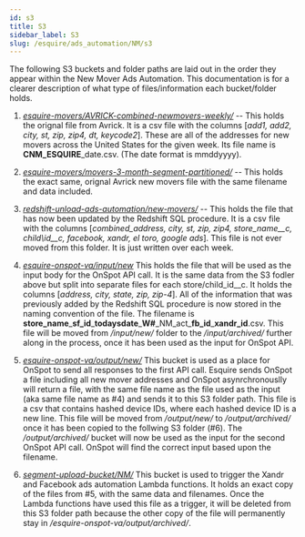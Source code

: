 ```yaml
---
id: s3
title: S3
sidebar_label: S3
slug: /esquire/ads_automation/NM/s3
---
```



The following S3 buckets and folder paths are laid out in the order they appear within the New Mover Ads Automation. This documentation is for a clearer description of what type of files/information each bucket/folder holds. 


1. [*esquire-movers/AVRICK-combined-newmovers-weekly/*](https://s3.console.aws.amazon.com/s3/buckets/esquire-movers?region=us-east-2&prefix=AVRICK-combined-newmovers-weekly/&showversions=false)   -- This holds the orignal file from Avrick. It is a csv file with the columns [*add1, add2, city, st, zip, zip4, dt, keycode2*]. These are all of the addresses for new movers across the United States for the given week. Its file name is **CNM\_ESQUIRE**\_date.csv. (The date format is mmddyyyy).

2. [*esquire-movers/movers-3-month-segment-partitioned/*](https://s3.console.aws.amazon.com/s3/buckets/esquire-movers?region=us-east-2&prefix=movers-3-month-segment-partitioned/&showversions=false)  -- This holds the exact same, orignal Avrick new movers file with the same filename and data included.

3. [*redshift-unload-ads-automation/new-movers/*](https://s3.console.aws.amazon.com/s3/buckets/redshift-unload-ads-automation?region=us-east-2&prefix=new-movers/&showversions=false)  -- This holds the file that has now been updated by the Redshift SQL procedure. It is a csv file with the columns [*combined_address, city, st, zip, zip4, store\_name\__c, child\id\__c, facebook, xandr, el toro, google ads*]. This file is not ever moved from this folder. It is just written over each week. 

4.  [*esquire-onspot-va/input/new*](https://s3.console.aws.amazon.com/s3/buckets/esquire-onspot-va?region=us-east-1&prefix=input/new/&showversions=false) This holds the file that will be used as the input body for the OnSpot API call. It is the same data from the S3 fodler above but split into separate files for each store/child\_id\__c. It holds the columns [*address, city, state, zip, zip-4*]. All of the information that was previously added by the Redshift SQL procedure is now stored in the naming convention of the file. The filename is **store\_name**\_**sf\_id**\_**todaysdate**\_**W#**\_NM\_act\_**fb\_id**\_**xandr\_id**.csv. This file will be moved from */input/new/* folder to the */input/archived/* further along in the process, once it has been used as the input for OnSpot API. 

5. [*esquire-onspot-va/output/new/*](https://s3.console.aws.amazon.com/s3/buckets/esquire-onspot-va?region=us-east-1&prefix=output/new/&showversions=false) This bucket is used as a place for OnSpot to send all responses to the first API call. Esquire sends OnSpot a file including all new mover addresses and OnSpot asynrchronouslly will return a file, with the same file name as the file used as the input (aka same file name as #4) and sends it to this S3 folder path. This file is a csv that contains hashed device IDs, where each hashed device ID is a new line. This file will be moved from */output/new/* to */output/archived/* once it has been copied to the follwing S3 folder (#6). The */output/archived/* bucket will now be used as the input for the second OnSpot API call. OnSpot will find the correct input based upon the filename.


6. [*segment-upload-bucket/NM/*](https://s3.console.aws.amazon.com/s3/buckets/segment-upload-bucket?region=us-east-2&prefix=NM/&showversions=false) This bucket is used to trigger the Xandr and Facebook ads automation Lambda functions. It holds an exact copy of the files from #5, with the same data and filenames. Once the Lambda functions have used this file as a trigger, it will be deleted from this S3 folder path because the other copy of the file will permanently stay in */esquire-onspot-va/output/archived/*.
